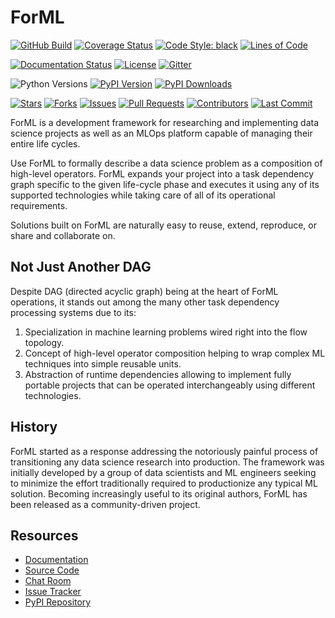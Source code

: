<!--
 Licensed to the Apache Software Foundation (ASF) under one
 or more contributor license agreements.  See the NOTICE file
 distributed with this work for additional information
 regarding copyright ownership.  The ASF licenses this file
 to you under the Apache License, Version 2.0 (the
 "License"); you may not use this file except in compliance
 with the License.  You may obtain a copy of the License at

   http://www.apache.org/licenses/LICENSE-2.0

 Unless required by applicable law or agreed to in writing,
 software distributed under the License is distributed on an
 "AS IS" BASIS, WITHOUT WARRANTIES OR CONDITIONS OF ANY
 KIND, either express or implied.  See the License for the
 specific language governing permissions and limitations
 under the License.
-->

ForML
=====

[![GitHub Build](https://img.shields.io/github/workflow/status/formlio/forml/CI%20Build/main)](https://github.com/formlio/forml/actions/)
[![Coverage Status](https://img.shields.io/codecov/c/github/formlio/forml/main)](https://codecov.io/github/formlio/forml?branch=main)
[![Code Style: black](https://img.shields.io/badge/code%20style-black-000000)](https://github.com/psf/black)
[![Lines of Code](https://img.shields.io/tokei/lines/github/formlio/forml)](https://github.com/formlio/forml)

[![Documentation Status](https://readthedocs.org/projects/forml/badge/?version=latest)](https://docs.forml.io/en/latest/)
[![License](https://img.shields.io/pypi/l/forml)](http://www.apache.org/licenses/LICENSE-2.0.txt)
[![Gitter](https://badges.gitter.im/formlio/community.svg)](https://gitter.im/formlio/community/)

![Python Versions](https://img.shields.io/pypi/pyversions/forml)
[![PyPI Version](https://img.shields.io/pypi/v/forml)](https://pypi.org/project/forml/)
[![PyPI Downloads](https://img.shields.io/pypi/dm/forml)](https://pypi.org/project/forml/)

[![Stars](https://img.shields.io/github/stars/formlio/forml)](https://github.com/formlio/forml/stargazers)
[![Forks](https://img.shields.io/github/forks/formlio/forml)](https://github.com/formlio/forml/fork)
[![Issues](https://img.shields.io/github/issues/formlio/forml)](https://github.com/formlio/forml/issues)
[![Pull Requests](https://img.shields.io/github/issues-pr/formlio/forml)](https://github.com/formlio/forml/pulls)
[![Contributors](https://img.shields.io/github/contributors/formlio/forml)](https://github.com/formlio/forml/graphs/contributors)
[![Last Commit](https://img.shields.io/github/last-commit/formlio/forml)](https://github.com/formlio/forml/commits/main)

ForML is a development framework for researching and implementing data science projects as well
as an MLOps platform capable of managing their entire life cycles.

Use ForML to formally describe a data science problem as a composition of high-level operators.
ForML expands your project into a task dependency graph specific to the given life-cycle phase and
executes it using any of its supported technologies while taking care of all of its operational
requirements.

Solutions built on ForML are naturally easy to reuse, extend, reproduce, or share and
collaborate on.


Not Just Another DAG
--------------------

Despite DAG (directed acyclic graph) being at the heart of ForML operations, it stands out among
the many other task dependency processing systems due to its:

1. Specialization in machine learning problems wired right into the flow topology.
2. Concept of high-level operator composition helping to wrap complex ML techniques into simple
   reusable units.
3. Abstraction of runtime dependencies allowing to implement fully portable projects that can be
   operated interchangeably using different technologies.


History
-------

ForML started as a response addressing the notoriously painful process of transitioning any
data science research into production. The framework was initially developed by a group of
data scientists and ML engineers seeking to minimize the effort traditionally required to
productionize any typical ML solution. Becoming increasingly useful to its original authors,
ForML has been released as a community-driven project.


Resources
---------

* [Documentation](https://docs.forml.io/en/latest/)
* [Source Code](https://github.com/formlio/forml/)
* [Chat Room](https://gitter.im/formlio/community/)
* [Issue Tracker](https://github.com/formlio/forml/issues/)
* [PyPI Repository](https://pypi.org/project/forml/)
